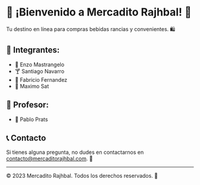 # 🛒 ¡Bienvenido a Mercadito Rajhbal! 🛒

Tu destino en línea para compras bebidas rancias y convenientes. 🛍️

## 🌟 Integrantes:
- 🍺 Enzo Mastrangelo
- 🍸 Santiago Navarro 
- 🥃 Fabricio Fernandez
- 🍹 Maximo Sat

## 🚀 Profesor:
- 🍷 Pablo Prats


## 📞 Contacto

Si tienes alguna pregunta, no dudes en contactarnos en contacto@mercaditorajhbal.com. 📧

---

&copy; 2023 Mercadito Rajhbal. Todos los derechos reservados. 📅

